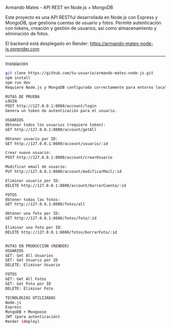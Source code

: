 Armando Mates - API REST en Node.js + MongoDB

Este proyecto es una API RESTful desarrollada en Node.js con Express y MongoDB, que gestiona cuentas de usuario y fotos. Permite autenticación con tokens, creación y gestión de usuarios, así como almacenamiento y eliminación de fotos.

El backend está desplegado en Render: https://armando-mates-node-js.onrender.com

---

Instalación

```bash
git clone https://github.com/tu-usuario/armando-mates-node-js.git
npm install
npm run dev
Requiere Node.js y MongoDB configurado correctamente para entorno local.

RUTAS DE PRUEBA
LOGIN
POST http://127.0.0.1:8080/account/login
Genera un token de autenticación para el usuario.

USUARIOS
Obtener todos los usuarios (requiere token):
GET http://127.0.0.1:8080/account/getAll

Obtener usuario por ID:
GET http://127.0.0.1:8080/account/usuario/:id

Crear nuevo usuario:
POST http://127.0.0.1:8080/account/crearUsuario

Modificar email de usuario:
PUT http://127.0.0.1:8080/account/modificarMail/:id

Eliminar usuario por ID:
DELETE http://127.0.0.1:8080/account/borrarCuenta/:id

FOTOS
Obtener todas las fotos:
GET http://127.0.0.1:8080/fotos/all

Obtener una foto por ID:
GET http://127.0.0.1:8080/fotos/foto/:id

Eliminar una foto por ID:
DELETE http://127.0.0.1:8080/fotos/borrarFoto/:id


RUTAS EN PRODUCCION (RENDER)
USUARIOS
GET: Get All Usuarios
GET: Get Usuario por ID
DELETE: Eliminar Usuario

FOTOS
GET: Get All Fotos
GET: Get Foto por ID
DELETE: Eliminar Foto

TECNOLOGIAS UTILIZADAS
Node.js
Express
MongoDB + Mongoose
JWT (para autenticación)
Render (deploy)





